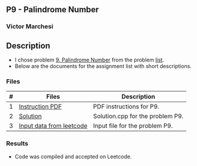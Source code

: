 ## P9 - Palindrome Number
### Victor Marchesi

## Description

- I chose problem [9. Palindrome Number](https://leetcode.com/problems/palindrome-number/description/) from the problem [list](https://github.com/rugbyprof/4883-Programming_Techniques/tree/master/Assignments/A05).
- Below are the documents for the assignment list with short descriptions.

### Files

|   #   | Files    | Description                      |
| :---: | -------- | -------------------------------- |
|  1  | [Instruction PDF](./palindrome_number.pdf) | PDF instructions for P9. |
|  2  | [Solution](./solution.cpp) | Solution.cpp for the problem P9. |
|  3  | [Input data from leetcode](./input.txt) | Input file for the problem P9. |

### Results

- Code was compiled and accepted on Leetcode.